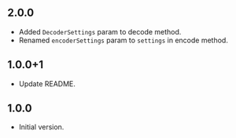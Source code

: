 ## 2.0.0
- Added `DecoderSettings` param to decode method.
- Renamed `encoderSettings` param to `settings` in encode method.

## 1.0.0+1
- Update README.

## 1.0.0
- Initial version.
